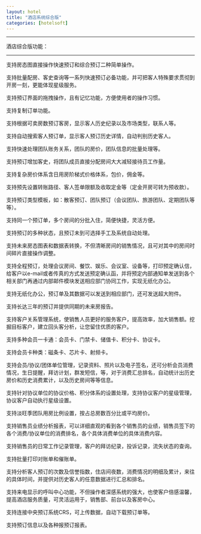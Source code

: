 ```yaml
---
layout: hotel
title: "酒店系统综合版"
categories: [hotelsoft]
---
```

<hr/>
酒店综合版功能：
<hr/>
支持房态图直接操作快速预订和综合预订二种简单操作。<p>
支持批量配房、客史查询等一系列快速预订必备功能，并可把客人特殊要求贯彻到开房一刻，更能体现星级服务。<p>
支持预订界面的拖拽操作，且有记忆功能，方便使用者的操作习惯。<p>
支持复制订单功能。<p>
支持根据可卖房数预订客房，显示客人历史纪录以及市场类型，联系人等。<p>
支持自动搜索客人预订单，显示客人预订历史详情，自动判别历史客人。<p>
支持快速处理团队账务关系，团队的房价，团队信息的批量处理等。<p>
支持预订增加客史，将团队成员直接分配房间大大减轻接待员工作量。<p>
支持复杂房价体系含日用房阶梯式价格体系，包价，佣金等。<p>
支持预先设置转账路径、客人签单限额及收取定金等（定金开房可转为预收款）。<p>
支持预订类型模板，如：散客预订、团队预订（会议团队、旅游团队、定期团队等等）。<p>
支持同一个预订单，多个房间的分批入住，简便快捷，灵活方便。<p>
支持预订的多种状态，且预订未到可选择手工及系统自动处理。<p>
支持未来房态图表和数据表转换，不但清晰房间的销售情况，且可对其中的房间时间碎片直接操作调整。<p>
支持全程预订，处理会议房间、餐饮、娱乐、会议室、设备等，打印预定确认信，给客户以e-mail或者传真的方式发送预定确认函，并将预定内部通知单发送到各个相关部门再通过内部邮件模块发送相应部门协同工作，实现无纸化办公。<p>
支持无纸化办公，预订单及其数据可以发送到相应部门，还可发送超大附件。<p>
支持长达三年的预订并提供同期的未来房报告。<p>
支持客户关系管理系统，使销售人员更好的服务客户，提高效率，加大销售额。挖掘目标客户，建立回头客分析，让您留住优质的客户。<p>
支持多种会员一卡通：会员卡、门禁卡、储值卡、积分卡、协议卡。<p>
支持会员卡种类：磁条卡、芯片卡、射频卡。<p>
支持会员/协议/团体单位管理，记录资料、照片以及电子签名，还可分析会员消费情况，生日提醒，拜访计划，群发短信，等，对于消费汇总排名，自动统计出历史房价和历史消费累计，以及历史房间等等信息。<p>
支持针对协议单位的协议价格、积分体系的设置处理，支持协议客户的星级管理，协议客户自动执行星级设置。<p>
支持淡旺季团队用房比例设置，按占总房数百分比或平均房价。<p>
支持销售员业绩分析报表，可以详细直观的看到各个销售员的业绩，销售员签下的各个消费/协议单位的消费排名，各个具体消费单位的具体消费内容。<p>
支持销售员的日常工作记录管理，客户的拜访纪录，投诉记录，流失状态的查询。<p>
支持批量打印对账单和催账单。<p>
支持分析客人预订的次数及信誉指数，住店间夜数，消费情况的明细及累计，来往的具体时间，并提供对历史客人的任意数据进行汇总和排名。<p>
支持来电显示的呼叫中心功能，不但操作者深感系统的强大，也使客户倍感温馨，提高酒店服务质量，可灵活运用于，销售部、前台以及客房中心。<p>
支持连接中央预订系统CRS，可上传数据，自动下载预订单等。<p>
支持预订信息以及各种报预订报表。<p>

